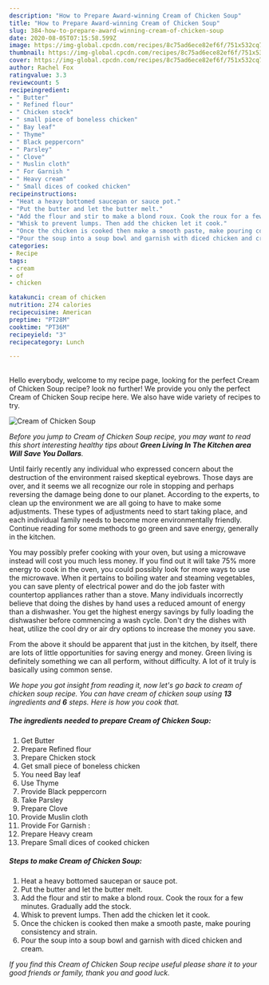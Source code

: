 ```yaml
---
description: "How to Prepare Award-winning Cream of Chicken Soup"
title: "How to Prepare Award-winning Cream of Chicken Soup"
slug: 384-how-to-prepare-award-winning-cream-of-chicken-soup
date: 2020-08-05T07:15:58.599Z
image: https://img-global.cpcdn.com/recipes/8c75ad6ece82ef6f/751x532cq70/cream-of-chicken-soup-recipe-main-photo.jpg
thumbnail: https://img-global.cpcdn.com/recipes/8c75ad6ece82ef6f/751x532cq70/cream-of-chicken-soup-recipe-main-photo.jpg
cover: https://img-global.cpcdn.com/recipes/8c75ad6ece82ef6f/751x532cq70/cream-of-chicken-soup-recipe-main-photo.jpg
author: Rachel Fox
ratingvalue: 3.3
reviewcount: 5
recipeingredient:
- " Butter"
- " Refined flour"
- " Chicken stock"
- " small piece of boneless chicken"
- " Bay leaf"
- " Thyme"
- " Black peppercorn"
- " Parsley"
- " Clove"
- " Muslin cloth"
- " For Garnish "
- " Heavy cream"
- " Small dices of cooked chicken"
recipeinstructions:
- "Heat a heavy bottomed saucepan or sauce pot."
- "Put the butter and let the butter melt."
- "Add the flour and stir to make a blond roux. Cook the roux for a few minutes. Gradually add the stock."
- "Whisk to prevent lumps. Then add the chicken let it cook."
- "Once the chicken is cooked then make a smooth paste, make pouring consistency and strain."
- "Pour the soup into a soup bowl and garnish with diced chicken and cream."
categories:
- Recipe
tags:
- cream
- of
- chicken

katakunci: cream of chicken 
nutrition: 274 calories
recipecuisine: American
preptime: "PT28M"
cooktime: "PT36M"
recipeyield: "3"
recipecategory: Lunch

---
```

<br>
Hello everybody, welcome to my recipe page, looking for the perfect Cream of Chicken Soup recipe? look no further! We provide you only the perfect Cream of Chicken Soup recipe here. We also have wide variety of recipes to try.
<br>


![Cream of Chicken Soup](https://img-global.cpcdn.com/recipes/8c75ad6ece82ef6f/751x532cq70/cream-of-chicken-soup-recipe-main-photo.jpg)

<i>Before you jump to Cream of Chicken Soup recipe, you may want to read this short interesting healthy tips about 
<strong>Green Living In The Kitchen area Will Save You Dollars</strong>.</i>
</br>

Until fairly recently any individual who expressed concern about the destruction of the environment raised skeptical eyebrows. Those days are over, and it seems we all recognize our role in stopping and perhaps reversing the damage being done to our planet. According to the experts, to clean up the environment we are all going to have to make some adjustments. These types of adjustments need to start taking place, and each individual family needs to become more environmentally friendly. Continue reading for some methods to go green and save energy, generally in the kitchen.

You may possibly prefer cooking with your oven, but using a microwave instead will cost you much less money. If you find out it will take 75% more energy to cook in the oven, you could possibly look for more ways to use the microwave. When it pertains to boiling water and steaming vegetables, you can save plenty of electrical power and do the job faster with countertop appliances rather than a stove. Many individuals incorrectly believe that doing the dishes by hand uses a reduced amount of energy than a dishwasher. You get the highest energy savings by fully loading the dishwasher before commencing a wash cycle. Don't dry the dishes with heat, utilize the cool dry or air dry options to increase the money you save.

From the above it should be apparent that just in the kitchen, by itself, there are lots of little opportunities for saving energy and money. Green living is definitely something we can all perform, without difficulty. A lot of it truly is basically using common sense.


<i>We hope you got insight from reading it, now let's go back to cream of chicken soup recipe. You can have cream of chicken soup using <strong>13</strong> ingredients and <strong>6</strong> steps. Here is how you cook that.
</i>

##### The ingredients needed to prepare Cream of Chicken Soup:

1. Get  Butter
1. Prepare  Refined flour
1. Prepare  Chicken stock
1. Get  small piece of boneless chicken
1. You need  Bay leaf
1. Use  Thyme
1. Provide  Black peppercorn
1. Take  Parsley
1. Prepare  Clove
1. Provide  Muslin cloth
1. Provide  For Garnish :
1. Prepare  Heavy cream
1. Prepare  Small dices of cooked chicken


##### Steps to make Cream of Chicken Soup:

1. Heat a heavy bottomed saucepan or sauce pot.
1. Put the butter and let the butter melt.
1. Add the flour and stir to make a blond roux. Cook the roux for a few minutes. Gradually add the stock.
1. Whisk to prevent lumps. Then add the chicken let it cook.
1. Once the chicken is cooked then make a smooth paste, make pouring consistency and strain.
1. Pour the soup into a soup bowl and garnish with diced chicken and cream.


<i>If you find this Cream of Chicken Soup recipe useful please share it to your good friends or family, thank you and good luck.</i>
